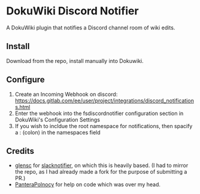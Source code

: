 # DokuWiki Discord Notifier

A DokuWiki plugin that notifies a Discord channel room of wiki edits.

## Install

Download from the repo, install manually into Dokuwiki.

## Configure

1. Create an Incoming Webhook on discord: https://docs.gitlab.com/ee/user/project/integrations/discord_notifications.html
2. Enter the webhook into the fsdiscordnotifier configuration section in DokuWiki's Configuration Settings
3. If you wish to incldue the root namespace for notifications, then spacify a : (colon) in the namespaces field

## Credits
- [glensc](https://github.com/glensc) for [slacknotifier](https://github.com/glensc/dokuwiki-plugin-slacknotifier), on which this is heavily based. (I had to mirror the repo, as I had already made a fork for the purpose of submitting a PR.)
- [PanteraPolnocy](https://github.com/PanteraPolnocy) for help on code which was over my head.
